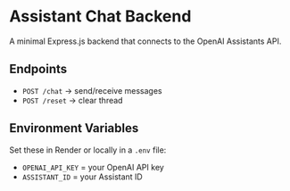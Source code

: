 # Assistant Chat Backend

A minimal Express.js backend that connects to the OpenAI Assistants API.

## Endpoints

- `POST /chat` → send/receive messages
- `POST /reset` → clear thread

## Environment Variables

Set these in Render or locally in a `.env` file:

- `OPENAI_API_KEY` = your OpenAI API key
- `ASSISTANT_ID` = your Assistant ID

